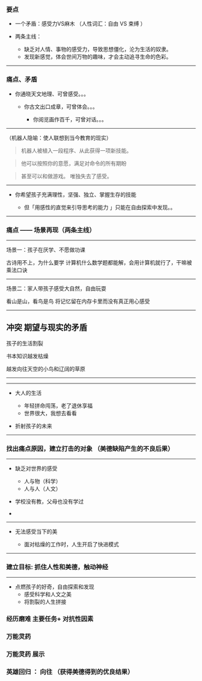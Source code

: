 ### 要点

- 一个矛盾：感受力VS麻木 （人性词汇：自由 VS 束缚 ）

- 两条主线：

  - 缺乏对人情、事物的感受力，导致思想僵化，沦为生活的奴隶。
  - 发现新感觉，体会世间万物的趣味，才会主动追寻生命的色彩。

---



### 痛点、矛盾

- 你通晓天文地理、可曾感受。。。

	- 你古文出口成章，可曾体会。。。

		- 你阅览画作百千，可曾对话。。。

---

（机器人隐喻：使人联想到当今教育的现实）
>机器人被植入一段程序、从此获得一项新技能。

>他可以按照你的意愿，满足对命令的所有期盼

>甚至可以和做游戏。
> 唯独失去了感受。



----

- 你希望孩子充满理性，坚强、独立、掌握生存的技能

    - 但「用感性的直觉来引导思考的能力 」只能在自由探索中发现。。

----

### 痛点 —— 场景再现（两条主线）

---
场景一：孩子在厌学、不愿做功课

古诗用不上，为什么要学
计算机什么数学题都能解，会用计算机就行了，干嘛被乘法口诀

---

场景二：家人带孩子感受大自然，自由玩耍

看山是山，看鸟是鸟
将记忆留在内存卡里而没有真正用心感受

---

## 冲突 期望与现实的矛盾

孩子的生活割裂

书本知识越发枯燥

越发向往天空的小鸟和辽阔的草原

---
---

- 大人的生活
    - 年轻拼命闯荡，老了退休享福
    - 世界很大，我想去看看

- 折射孩子的未来

---

### 找出痛点原因，建立打击的对象   （美德缺陷产生的不良后果）

---

- 缺乏对世界的感受
    - 人与物（科学）
    - 人与人（人文）

- 学校没有教，父母也没有学过
-
----

 - 无法感受当下的美

   - 面对枯燥的工作时，人生开启了快进模式

---


### 建立目标: 抓住人性和美德，触动神经   

---


- 点燃孩子的好奇，自由探索和发现
  - 感受科学和人文之美
  - 将割裂的人生拼接




###  经历磨难  主要任务+ 对抗性因素


### 万能灵药


### 万能灵药 展示



### 英雄回归 ： 向往 （获得美德得到的优良结果）
